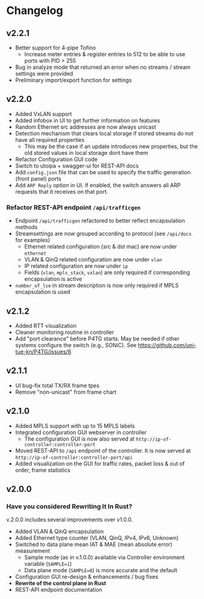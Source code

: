 # Changelog 

## v2.2.1
- Better support for 4-pipe Tofino
  - Increase meter entries & register entries to 512 to be able to use ports with PID > 255
- Bug in analyze mode that returned an error when no streams / stream settings were provided
- Preliminary import/export function for settings

## v2.2.0
- Added VxLAN support
- Added infobox in UI to get further information on features
- Random Ethernet src addresses are now always unicast
- Detection mechanism that clears local storage if stored streams do not have all required properties
  - This may be the case if an update introduces new properties, but the old stored values in local storage dont have them
- Refactor Configuration GUI code
- Switch to utoipa + swagger-ui for REST-API docs
- Add `config.json` file that can be used to specify the traffic generation (front panel) ports
- Add `ARP Reply` option in UI. If enabled, the switch answers all ARP requests that it receives on that port.

### Refactor REST-API endpoint `/api/trafficgen` 
- Endpoint `/api/trafficgen` refactored to better reflect encapsulation methods
- Streamsettings are now grouped according to protocol (see `/api/docs` for examples)
  - Ethernet related configuration (src & dst mac) are now under `ethernet`
  - VLAN & QinQ related configuration are now under `vlan`
  - IP related configuration are now under `ip`
  - Fields (`vlan`, `mpls_stack`, `vxlan`) are only required if corresponding encapsulation is active
- `number_of_lse` in stream description is now only required if MPLS encapsulation is used
  
## v2.1.2
- Added RTT visualization
- Cleaner monitoring routine in controller
- Add "port clearance" before P4TG starts. May be needed if other systems configure the switch (e.g., SONiC). See https://github.com/uni-tue-kn/P4TG/issues/6

## v2.1.1

- UI bug-fix total TX/RX frame tpes
- Remove "non-unicast" from frame chart

## v2.1.0

- Added MPLS support with up to 15 MPLS labels
- Integrated configuration GUI webserver in controller
  - The configuration GUI is now also served at `http://ip-of-controller:controller-port`
- Moved REST-API to `/api` endpoint of the controller. It is now served at `http://ip-of-controller:controller-port/api`
- Added visualization on the GUI for traffic rates, packet loss & out of order, frame statistics
## v2.0.0 

### Have you considered Rewriting It In Rust?

v.2.0.0 includes several improvements over v1.0.0.

- Added VLAN & QinQ encapsulation
- Added Ethernet type counter (VLAN, QinQ, IPv4, IPv6, Unknown)
- Switched to data plane mean IAT & MAE (mean absolute error) measurement
  - Sample mode (as in v.1.0.0) available via Controller environment variable (`SAMPLE=1`)
  - Data plane mode (`SAMPLE=0`) is more accurate and the default
- Configuration GUI re-design & enhancements / bug fixes
- **Rewrite of the control plane in Rust**
- REST-API endpoint documentation
